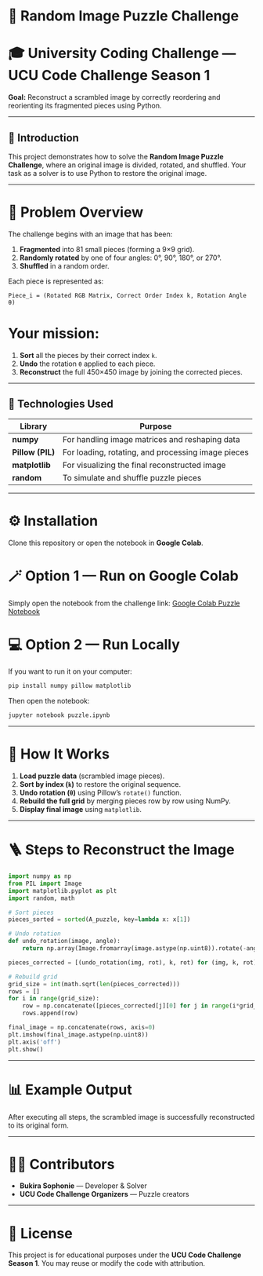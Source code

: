 # 🧩 Random Image Puzzle Challenge

# 🎓 University Coding Challenge — UCU Code Challenge Season 1

**Goal:** Reconstruct a scrambled image by correctly reordering and reorienting its fragmented pieces using Python.

---

## 📘 Introduction

This project demonstrates how to solve the **Random Image Puzzle Challenge**, where an original image is divided, rotated, and shuffled.
Your task as a solver is to use Python to restore the original image.

---

# 🧠 Problem Overview

The challenge begins with an image that has been:

1. **Fragmented** into 81 small pieces (forming a 9×9 grid).
2. **Randomly rotated** by one of four angles: 0°, 90°, 180°, or 270°.
3. **Shuffled** in a random order.

Each piece is represented as:

```
Piece_i = (Rotated RGB Matrix, Correct Order Index k, Rotation Angle θ)
```

# Your mission:

1. **Sort** all the pieces by their correct index `k`.
2. **Undo** the rotation `θ` applied to each piece.
3. **Reconstruct** the full 450×450 image by joining the corrected pieces.

---

## 🧰 Technologies Used

| Library          | Purpose                                            |
| ---------------- | -------------------------------------------------- |
| **numpy**        | For handling image matrices and reshaping data     |
| **Pillow (PIL)** | For loading, rotating, and processing image pieces |
| **matplotlib**   | For visualizing the final reconstructed image      |
| **random**       | To simulate and shuffle puzzle pieces              |

---

# ⚙️ Installation

Clone this repository or open the notebook in **Google Colab**.

# 🪄 Option 1 — Run on Google Colab

Simply open the notebook from the challenge link:
[Google Colab Puzzle Notebook](https://colab.research.google.com/github/UCU-CSEA/UCU-Code-Challenge-Season-1/blob/main/puzzle.ipynb)

# 💻 Option 2 — Run Locally

If you want to run it on your computer:

```bash
pip install numpy pillow matplotlib
```

Then open the notebook:

```bash
jupyter notebook puzzle.ipynb
```

---

# 🧩 How It Works

1. **Load puzzle data** (scrambled image pieces).
2. **Sort by index (`k`)** to restore the original sequence.
3. **Undo rotation (`θ`)** using Pillow’s `rotate()` function.
4. **Rebuild the full grid** by merging pieces row by row using NumPy.
5. **Display final image** using `matplotlib`.

---

# 🪜 Steps to Reconstruct the Image

```python
import numpy as np
from PIL import Image
import matplotlib.pyplot as plt
import random, math

# Sort pieces
pieces_sorted = sorted(A_puzzle, key=lambda x: x[1])

# Undo rotation
def undo_rotation(image, angle):
    return np.array(Image.fromarray(image.astype(np.uint8)).rotate(-angle))

pieces_corrected = [(undo_rotation(img, rot), k, rot) for (img, k, rot) in pieces_sorted]

# Rebuild grid
grid_size = int(math.sqrt(len(pieces_corrected)))
rows = []
for i in range(grid_size):
    row = np.concatenate([pieces_corrected[j][0] for j in range(i*grid_size, (i+1)*grid_size)], axis=1)
    rows.append(row)

final_image = np.concatenate(rows, axis=0)
plt.imshow(final_image.astype(np.uint8))
plt.axis('off')
plt.show()
```

---

# 📊 Example Output

After executing all steps, the scrambled image is successfully reconstructed to its original form.

---

# 🧑‍💻 Contributors

* **Bukira Sophonie** — Developer & Solver
* **UCU Code Challenge Organizers** — Puzzle creators

---

# 🏁 License

This project is for educational purposes under the **UCU Code Challenge Season 1**.
You may reuse or modify the code with attribution.
